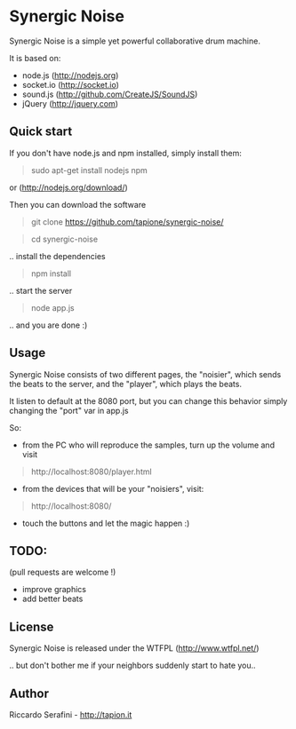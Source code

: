 
Synergic Noise
==============

Synergic Noise is a simple yet powerful collaborative drum machine.

It is based on:
- node.js (http://nodejs.org)
- socket.io (http://socket.io)
- sound.js (http://github.com/CreateJS/SoundJS)
- jQuery (http://jquery.com)

Quick start
-----------
If you don't have node.js and npm installed, simply install them:

> sudo apt-get install nodejs npm

or (http://nodejs.org/download/)

Then you can download the software

> git clone https://github.com/tapione/synergic-noise/

> cd synergic-noise

.. install the dependencies

> npm install

.. start the server

> node app.js

.. and you are done :)

Usage
-----

Synergic Noise consists of two different pages, the "noisier", which sends the beats to the server, and the "player", which plays the beats.

It listen to default at the 8080 port, but you can change this behavior simply changing the "port" var in app.js

So:
- from the PC who will reproduce the samples, turn up the volume and visit
> http://localhost:8080/player.html

- from the devices that will be your "noisiers", visit:
> http://localhost:8080/

- touch the buttons and let the magic happen :)

TODO:
-----
(pull requests are welcome !)
- improve graphics
- add better beats

License
-------
Synergic Noise is released under the WTFPL (http://www.wtfpl.net/)

.. but don't bother me if your neighbors suddenly start to hate you..

Author
------
Riccardo Serafini - http://tapion.it
